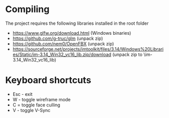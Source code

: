 # Compiling
The project requires the following libraries installed in the root folder

* https://www.glfw.org/download.html (Windows binaries)
* https://github.com/g-truc/glm (unpack zip)
* https://github.com/nem0/OpenFBX (unpack zip)
* https://sourceforge.net/projects/imtoolkit/files/3.14/Windows%20Libraries/Static/im-3.14_Win32_vc16_lib.zip/download (unpack zip to \im-3.14_Win32_vc16_lib)

# Keyboard shortcuts
- Esc - exit
- W - toggle wireframe mode
- C = toggle face culling
- V - toggle V-Sync
